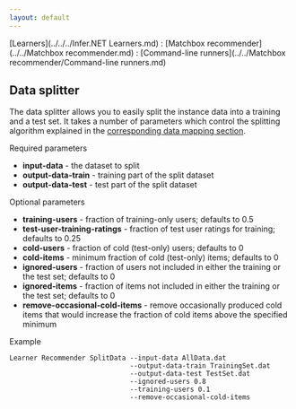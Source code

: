 ```yaml
---
layout: default
---
```

[Learners](../../../Infer.NET Learners.md) : [Matchbox recommender](../../Matchbox recommender.md) : [Command-line runners](../../Matchbox recommender/Command-line runners.md)

## Data splitter

The data splitter allows you to easily split the instance data into a training and a test set. It takes a number of parameters which control the splitting algorithm explained in the [corresponding data mapping section](../API/Mappings/Splitting.md).

Required parameters

*   **input-data** \- the dataset to split
*   **output-data-train** \- training part of the split dataset
*   **output-data-test** \- test part of the split dataset

Optional parameters

*   **training-users** \- fraction of training-only users; defaults to 0.5
*   **test-user-training-ratings** \- fraction of test user ratings for training; defaults to 0.25
*   **cold-users** \- fraction of cold (test-only) users; defaults to 0
*   **cold-items** \- minimum fraction of cold (test-only) items; defaults to 0
*   **ignored-users** \- fraction of users not included in either the training or the test set; defaults to 0
*   **ignored-items** \- fraction of items not included in either the training or the test set; defaults to 0
*   **remove-occasional-cold-items** \- remove occasionally produced cold items that would increase the fraction of cold items above the specified minimum

Example

```
Learner Recommender SplitData --input-data AllData.dat  
                              --output-data-train TrainingSet.dat   
                              --output-data-test TestSet.dat  
                              --ignored-users 0.8   
                              --training-users 0.1   
                              --remove-occasional-cold-items
```
